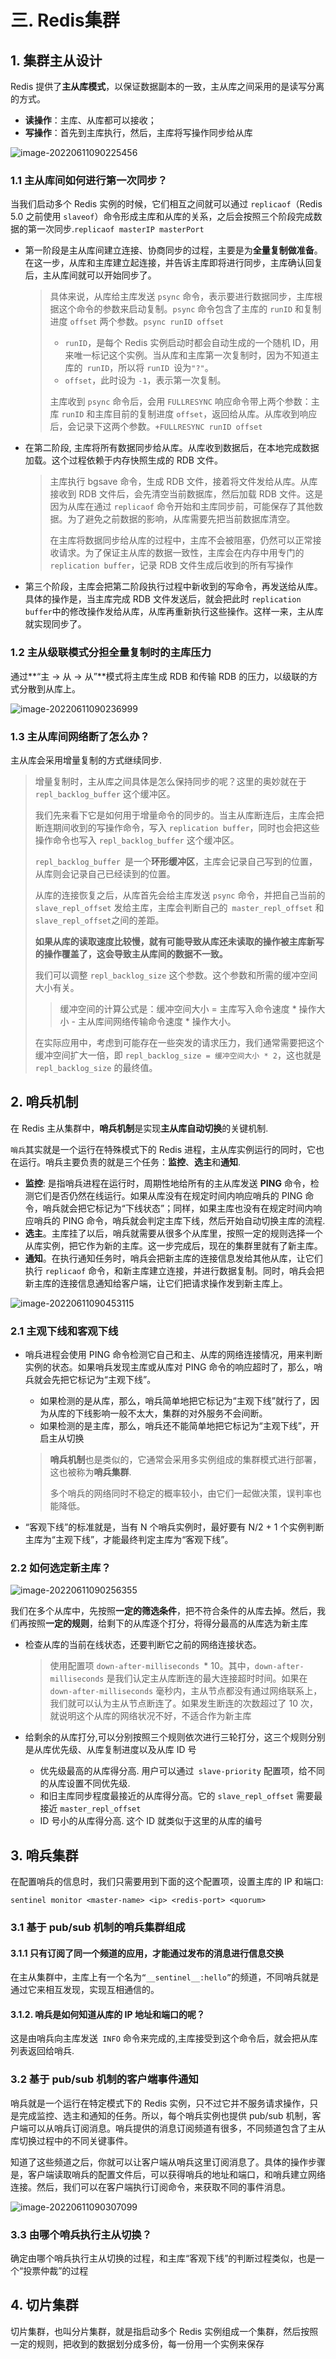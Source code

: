 # 三. Redis集群

## 1. 集群主从设计

Redis 提供了**主从库模式**，以保证数据副本的一致，主从库之间采用的是读写分离的方式。

- **读操作**：主库、从库都可以接收；
- **写操作**：首先到主库执行，然后，主库将写操作同步给从库

![image-20220611090225456](http://imgur.thinkgos.cn/imgur/202206110902864.png)

### 1.1 主从库间如何进行第一次同步？

当我们启动多个 Redis 实例的时候，它们相互之间就可以通过 `replicaof`（Redis 5.0 之前使用 `slaveof`）命令形成主库和从库的关系，之后会按照三个阶段完成数据的第一次同步.`replicaof masterIP masterPort`

- 第一阶段是主从库间建立连接、协商同步的过程，主要是为**全量复制做准备**。在这一步，从库和主库建立起连接，并告诉主库即将进行同步，主库确认回复后，主从库间就可以开始同步了。

  > 具体来说，从库给主库发送 `psync` 命令，表示要进行数据同步，主库根据这个命令的参数来启动复制。`psync` 命令包含了主库的 `runID` 和复制进度 `offset` 两个参数。`psync runID offset`
  >
  > - `runID`，是每个 Redis 实例启动时都会自动生成的一个随机 ID，用来唯一标记这个实例。当从库和主库第一次复制时，因为不知道主库的` runID`，所以将 `runID `设为`"?"`。
  > - `offset`，此时设为 `-1`，表示第一次复制。
  >
  > 主库收到 `psync` 命令后，会用 `FULLRESYNC` 响应命令带上两个参数：主库 `runID` 和主库目前的复制进度 `offset`，返回给从库。从库收到响应后，会记录下这两个参数。`+FULLRESYNC runID offset`

- 在第二阶段, 主库将所有数据同步给从库。从库收到数据后，在本地完成数据加载。这个过程依赖于内存快照生成的 RDB 文件。

  > 主库执行 bgsave 命令，生成 RDB 文件，接着将文件发给从库。从库接收到 RDB 文件后，会先清空当前数据库，然后加载 RDB 文件。这是因为从库在通过 `replicaof` 命令开始和主库同步前，可能保存了其他数据。为了避免之前数据的影响，从库需要先把当前数据库清空。
  >
  > 在主库将数据同步给从库的过程中，主库不会被阻塞，仍然可以正常接收请求。为了保证主从库的数据一致性，主库会在内存中用专门的 `replication buffer`，记录 RDB 文件生成后收到的所有写操作

- 第三个阶段，主库会把第二阶段执行过程中新收到的写命令，再发送给从库。具体的操作是，当主库完成 RDB 文件发送后，就会把此时 `replication buffer`中的修改操作发给从库，从库再重新执行这些操作。这样一来，主从库就实现同步了。

### 1.2 主从级联模式分担全量复制时的主库压力

通过**“主 -> 从 -> 从”**模式将主库生成 RDB 和传输 RDB 的压力，以级联的方式分散到从库上。

![image-20220611090236999](http://imgur.thinkgos.cn/imgur/202206110902378.png)

### 1.3 主从库间网络断了怎么办？

主从库会采用增量复制的方式继续同步.

> 增量复制时，主从库之间具体是怎么保持同步的呢？这里的奥妙就在于 `repl_backlog_buffer` 这个缓冲区。
>
> 我们先来看下它是如何用于增量命令的同步的。当主从库断连后，主库会把断连期间收到的写操作命令，写入 `replication buffer`，同时也会把这些操作命令也写入 `repl_backlog_buffer` 这个缓冲区。
>
> `repl_backlog_buffer `是一个**环形缓冲区**，主库会记录自己写到的位置，从库则会记录自己已经读到的位置。
>
> 从库的连接恢复之后，从库首先会给主库发送 `psync` 命令，并把自己当前的` slave_repl_offset` 发给主库，主库会判断自己的` master_repl_offset` 和` slave_repl_offset `之间的差距。
>
> **如果从库的读取速度比较慢，就有可能导致从库还未读取的操作被主库新写的操作覆盖了，这会导致主从库间的数据不一致。**
>
> 我们可以调整 `repl_backlog_size` 这个参数。这个参数和所需的缓冲空间大小有关。
>
> > 缓冲空间的计算公式是：缓冲空间大小 = 主库写入命令速度 * 操作大小 - 主从库间网络传输命令速度 * 操作大小。
> 
> 在实际应用中，考虑到可能存在一些突发的请求压力，我们通常需要把这个缓冲空间扩大一倍，即 `repl_backlog_size = 缓冲空间大小 * 2`，这也就是 `repl_backlog_size` 的最终值。

## 2. 哨兵机制

在 Redis 主从集群中，**哨兵机制**是实现**主从库自动切换**的关键机制.

`哨兵`其实就是一个运行在特殊模式下的 Redis 进程，主从库实例运行的同时，它也在运行。哨兵主要负责的就是三个任务：**监控**、**选主**和**通知**.

- **监控**: 是指哨兵进程在运行时，周期性地给所有的主从库发送 **PING** 命令，检测它们是否仍然在线运行。如果从库没有在规定时间内响应哨兵的 PING 命令，哨兵就会把它标记为“下线状态”；同样，如果主库也没有在规定时间内响应哨兵的 PING 命令，哨兵就会判定主库下线，然后开始自动切换主库的流程.
- **选主**。主库挂了以后，哨兵就需要从很多个从库里，按照一定的规则选择一个从库实例，把它作为新的主库。这一步完成后，现在的集群里就有了新主库。
- **通知**。在执行通知任务时，哨兵会把新主库的连接信息发给其他从库，让它们执行 `replicaof` 命令，和新主库建立连接，并进行数据复制。同时，哨兵会把新主库的连接信息通知给客户端，让它们把请求操作发到新主库上。

![image-20220611090453115](http://imgur.thinkgos.cn/imgur/202206110904320.png)



### 2.1 主观下线和客观下线

- 哨兵进程会使用 PING 命令检测它自己和主、从库的网络连接情况，用来判断实例的状态。如果哨兵发现主库或从库对 PING 命令的响应超时了，那么，哨兵就会先把它标记为“主观下线”。

  - 如果检测的是从库，那么，哨兵简单地把它标记为“主观下线”就行了，因为从库的下线影响一般不太大，集群的对外服务不会间断。
  - 如果检测的是主库，那么，哨兵还不能简单地把它标记为“主观下线”，开启主从切换

  > **哨兵机制**也是类似的，它通常会采用多实例组成的集群模式进行部署，这也被称为**哨兵集群**.
  >
  > 多个哨兵的网络同时不稳定的概率较小，由它们一起做决策，误判率也能降低。

- “客观下线”的标准就是，当有 N 个哨兵实例时，最好要有 N/2 + 1 个实例判断主库为“主观下线”，才能最终判定主库为“客观下线”。

### 2.2 如何选定新主库？

![image-20220611090256355](http://imgur.thinkgos.cn/imgur/202206110902725.png)

我们在多个从库中，先按照**一定的筛选条件**，把不符合条件的从库去掉。然后，我们再按照**一定的规则**，给剩下的从库逐个打分，将得分最高的从库选为新主库

- 检查从库的当前在线状态，还要判断它之前的网络连接状态。

  > 使用配置项 `down-after-milliseconds `* 10。其中，`down-after-milliseconds` 是我们认定主从库断连的最大连接超时时间。如果在 `down-after-milliseconds` 毫秒内，主从节点都没有通过网络联系上，我们就可以认为主从节点断连了。如果发生断连的次数超过了 10 次，就说明这个从库的网络状况不好，不适合作为新主库

- 给剩余的从库打分,可以分别按照三个规则依次进行三轮打分，这三个规则分别是从库优先级、从库复制进度以及从库 ID 号

  - 优先级最高的从库得分高. 用户可以通过` slave-priority` 配置项，给不同的从库设置不同优先级.
  - 和旧主库同步程度最接近的从库得分高。它的 `slave_repl_offset` 需要最接近 `master_repl_offset`
  - ID 号小的从库得分高. 这个 ID 就类似于这里的从库的编号

## 3. 哨兵集群

在配置哨兵的信息时，我们只需要用到下面的这个配置项，设置主库的 IP 和端口:

`sentinel monitor <master-name> <ip> <redis-port> <quorum> `

### 3.1 基于 pub/sub 机制的哨兵集群组成

#### 3.1.1 只有订阅了同一个频道的应用，才能通过发布的消息进行信息交换

在主从集群中，主库上有一个名为`“__sentinel__:hello”`的频道，不同哨兵就是通过它来相互发现，实现互相通信的。

#### 3.1.2. 哨兵是如何知道从库的 IP 地址和端口的呢？

这是由哨兵向主库发送` INFO` 命令来完成的,主库接受到这个命令后，就会把从库列表返回给哨兵.

### 3.2 基于 pub/sub 机制的客户端事件通知

哨兵就是一个运行在特定模式下的 Redis 实例，只不过它并不服务请求操作，只是完成监控、选主和通知的任务。所以，每个哨兵实例也提供 pub/sub 机制，客户端可以从哨兵订阅消息。哨兵提供的消息订阅频道有很多，不同频道包含了主从库切换过程中的不同关键事件。

知道了这些频道之后，你就可以让客户端从哨兵这里订阅消息了。具体的操作步骤是，客户端读取哨兵的配置文件后，可以获得哨兵的地址和端口，和哨兵建立网络连接。然后，我们可以在客户端执行订阅命令，来获取不同的事件消息。

![image-20220611090307099](http://imgur.thinkgos.cn/imgur/202206110903547.png)

### 3.3 由哪个哨兵执行主从切换？

确定由哪个哨兵执行主从切换的过程，和主库“客观下线”的判断过程类似，也是一个“投票仲裁”的过程



## 4. 切片集群

切片集群，也叫分片集群，就是指启动多个 Redis 实例组成一个集群，然后按照一定的规则，把收到的数据划分成多份，每一份用一个实例来保存























